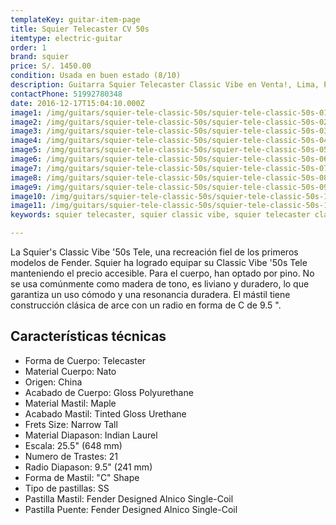 ```yaml
---
templateKey: guitar-item-page
title: Squier Telecaster CV 50s
itemtype: electric-guitar
order: 1
brand: squier
price: S/. 1450.00
condition: Usada en buen estado (8/10)
description: Guitarra Squier Telecaster Classic Vibe en Venta!, Lima, Peru
contactPhone: 51992780348
date: 2016-12-17T15:04:10.000Z
image1: /img/guitars/squier-tele-classic-50s/squier-tele-classic-50s-01.jpeg
image2: /img/guitars/squier-tele-classic-50s/squier-tele-classic-50s-02.JPG
image3: /img/guitars/squier-tele-classic-50s/squier-tele-classic-50s-03.JPG
image4: /img/guitars/squier-tele-classic-50s/squier-tele-classic-50s-04.JPG
image5: /img/guitars/squier-tele-classic-50s/squier-tele-classic-50s-05.JPG
image6: /img/guitars/squier-tele-classic-50s/squier-tele-classic-50s-06.JPG
image7: /img/guitars/squier-tele-classic-50s/squier-tele-classic-50s-07.JPG
image8: /img/guitars/squier-tele-classic-50s/squier-tele-classic-50s-08.jpg
image9: /img/guitars/squier-tele-classic-50s/squier-tele-classic-50s-09.jpg
image10: /img/guitars/squier-tele-classic-50s/squier-tele-classic-50s-10.JPG
image11: /img/guitars/squier-tele-classic-50s/squier-tele-classic-50s-11.jpg
keywords: squier telecaster, squier classic vibe, squier telecaster classic vibe

---
```

La Squier's Classic Vibe '50s Tele, una recreación fiel de los primeros modelos de Fender. Squier ha logrado equipar su Classic Vibe '50s Tele manteniendo el precio accesible. Para el cuerpo, han optado por pino. No se usa comúnmente como madera de tono, es liviano y duradero, lo que garantiza un uso cómodo y una resonancia duradera. El mástil tiene construcción clásica de arce con un radio en forma de C de 9.5 ".

## Características técnicas

* Forma de Cuerpo: Telecaster
* Material Cuerpo: Nato
* Origen:	China
* Acabado de Cuerpo:	Gloss Polyurethane
* Material Mastil: Maple
* Acabado Mastil: Tinted Gloss Urethane
* Frets Size: Narrow Tall
* Material Diapason: Indian Laurel
* Escala: 25.5" (648 mm)
* Numero de Trastes:	21
* Radio Diapason: 9.5" (241 mm)
* Forma de Mastil: "C" Shape
* Tipo de pastillas: SS
* Pastilla Mastil: Fender Designed Alnico Single-Coil
* Pastilla Puente: Fender Designed Alnico Single-Coil